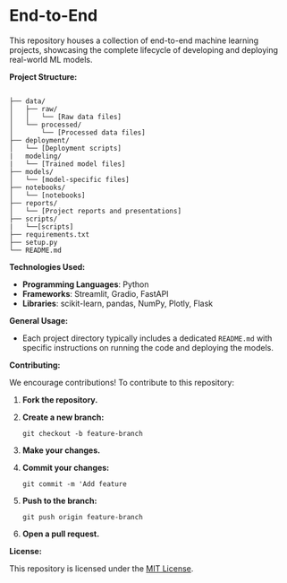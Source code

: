 # End-to-End 

This repository houses a collection of end-to-end machine learning projects, showcasing the complete lifecycle of developing and deploying real-world ML models. 

**Project Structure:**
```

├── data/
│   ├── raw/
│   │   └── [Raw data files]
│   └── processed/
│       └── [Processed data files]
├── deployment/
│   └── [Deployment scripts]
|   modeling/
|   └── [Trained model files]
├── models/
│   └── [model-specific files]
├── notebooks/
│   └── [notebooks]
├── reports/
│   └── [Project reports and presentations]
├── scripts/
|   └──[scripts]
├── requirements.txt
├── setup.py
└── README.md
```


**Technologies Used:**

- **Programming Languages**: Python
- **Frameworks**: Streamlit, Gradio, FastAPI
- **Libraries**: scikit-learn, pandas, NumPy, Plotly, Flask 

**General Usage:**

- Each project directory typically includes a dedicated `README.md` with specific instructions on running the code and deploying the models.

**Contributing:**

We encourage contributions! To contribute to this repository:

1. **Fork the repository.**
   
2. **Create a new branch:** 
    ```
    git checkout -b feature-branch
    ```
3. **Make your changes.**
   
4. **Commit your changes:** 
   ```
   git commit -m 'Add feature
   ```

5. **Push to the branch:**
    ```
    git push origin feature-branch
    ```

6. **Open a pull request.**

**License:**

This repository is licensed under the [MIT License](LICENSE).
